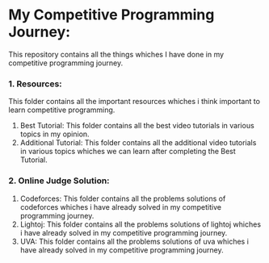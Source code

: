 # My Competitive Programming Journey:
This repository contains all the things whiches I have done in my competitive programming journey.
### 1. Resources:
This folder contains all the important resources whiches i think important to learn competitive programming.
  1. Best Tutorial:
  This folder contains all the best video tutorials in various topics in my opinion.
  2. Additional Tutorial:
  This folder contains all the additional video tutorials in various topics whiches we can learn after completing the Best Tutorial.
### 2. Online Judge Solution:
  1. Codeforces: This folder contains all the problems solutions of codeforces whiches i have already solved in my competitive programming journey.
  2. Lightoj: This folder contains all the problems solutions of lightoj whiches i have already solved in my competitive programming journey.
  3. UVA: This folder contains all the problems solutions of uva whiches i have already solved in my competitive programming journey.
